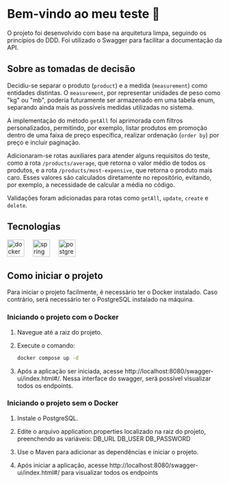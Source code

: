 # Bem-vindo ao meu teste 👋

O projeto foi desenvolvido com base na arquitetura limpa, seguindo os princípios do DDD. Foi utilizado o Swagger para facilitar a documentação da API.

## Sobre as tomadas de decisão

Decidiu-se separar o produto (`product`) e a medida (`measurement`) como entidades distintas. O `measurement`, por representar unidades de peso como "kg" ou "mb", poderia futuramente ser armazenado em uma tabela enum, separando ainda mais as possíveis medidas utilizadas no sistema.

A implementação do método `getAll` foi aprimorada com filtros personalizados, permitindo, por exemplo, listar produtos em promoção dentro de uma faixa de preço específica, realizar ordenação (`order by`) por preço e incluir paginação.

Adicionaram-se rotas auxiliares para atender alguns requisitos do teste, como a rota `/products/average`, que retorna o valor médio de todos os produtos, e a rota `/products/most-expensive`, que retorna o produto mais caro. Esses valores são calculados diretamente no repositório, evitando, por exemplo, a necessidade de calcular a média no código.

Validações foram adicionadas para rotas como `getAll`, `update`, `create` e `delete`.

## Tecnologias

<div align="left">
  <img src="https://cdn.jsdelivr.net/gh/devicons/devicon/icons/docker/docker-original.svg" height="40" alt="docker logo"  />
  <img width="12" />
  <img src="https://cdn.jsdelivr.net/gh/devicons/devicon/icons/spring/spring-original.svg" height="40" alt="spring logo"  />
  <img width="12" />
  <img src="https://cdn.jsdelivr.net/gh/devicons/devicon/icons/postgresql/postgresql-original.svg" height="40" alt="postgresql logo"  />
</div>

## Como iniciar o projeto

Para iniciar o projeto facilmente, é necessário ter o Docker instalado. Caso contrário, será necessário ter o PostgreSQL instalado na máquina.

### Iniciando o projeto com o Docker

1. Navegue até a raiz do projeto.
2. Execute o comando:

   ```bash
   docker compose up -d
   ```

3. Após a aplicação ser iniciada, acesse http://localhost:8080/swagger-ui/index.html#/. Nessa interface do swagger, será possível visualizar todos os endpoints.

### Iniciando o projeto sem o Docker

1. Instale o PostgreSQL.
2. Edite o arquivo application.properties localizado na raiz do projeto, preenchendo as variáveis:
DB_URL
DB_USER
DB_PASSWORD

3. Use o Maven para adicionar as dependências e iniciar o projeto.
4. Após iniciar a aplicação, acesse http://localhost:8080/swagger-ui/index.html#/ para visualizar todos os endpoints
